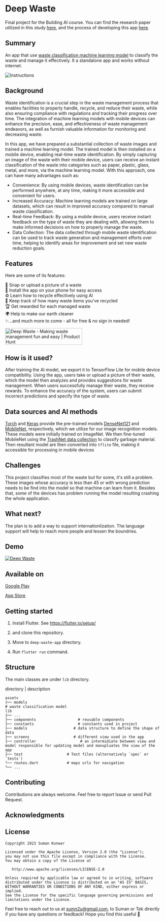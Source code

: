 # Deep Waste
Final project for the Building AI course. You can find the research paper utilized in this study [here](https://www.preprints.org/manuscript/202304.0066/v1), and the process of developing this app [here](https://medium.com/@sumn2u/deep-learning-approach-to-manage-household-waste-via-mobile-app-4186292b266b).

## Summary

An app that use [waste classification machine learning model](https://colab.research.google.com/drive/1yWqc8TRS0I21RdfHLPRTQIs37ANOx-Uq) to classify the waste and manage it effectively. It a standalone app and works without internet.

<img alt="Instructions"  src="./app_banner.png">

## Background
Waste identification is a crucial step in the waste management process that enables facilities to properly handle, recycle, and reduce their waste, while also ensuring compliance with regulations and tracking their progress over time. The integration of machine learning models with mobile devices can enhance the precision, ease, and effectiveness of waste management endeavors, as well as furnish valuable information for monitoring and decreasing waste.

In this app,  we have prepared a substantial collection of waste images and trained a machine learning model. The trained model is then installed on a mobile device, enabling real-time waste identification. By simply capturing an image of the waste with their mobile device, users can receive an instant classification of the waste into categories such as paper, plastic, glass, metal, and more, via the machine learning model.
With this approach, one can have many advantages such as:
- Convenience: By using mobile devices, waste identification can be performed anywhere, at any time, making it more accessible and convenient for users.
- Increased Accuracy: Machine learning models are trained on large datasets, which can result in improved accuracy compared to manual waste classification.
- Real-time Feedback: By using a mobile device, users receive instant feedback on the type of waste they are dealing with, allowing them to make informed decisions on how to properly manage the waste.
- Data Collection: The data collected through mobile waste identification can be used to track waste generation and management efforts over time, helping to identify areas for improvement and set new waste reduction goals.

## Features 
Here are some of its features:

📸 Snap or upload a picture of a waste <br>
📱 Install the app on your phone for easy access <br>
♻️ Learn how to recycle effectively using AI <br>
🥤 Keep track of how many waste items you've recycled<br>
🏆 Get rewarded for each managed waste <br>
🌍 Help to make our earth cleaner <br>
✨...and much more to come - all for free & no sign in needed!<br>

<a href="https://www.producthunt.com/posts/deep-waste?utm_source=badge-featured&utm_medium=badge&utm_souce=badge-deep&#0045;waste" target="_blank"><img src="https://api.producthunt.com/widgets/embed-image/v1/featured.svg?post_id=379129&theme=neutral" alt="Deep&#0032;Waste - Making&#0032;waste&#0032;management&#0032;fun&#0032;and&#0032;easy&#0032;&#0032; | Product Hunt" style="width: 250px; height: 54px;" width="250" height="54" /></a>

## How is it used?

After training the AI model, we export it to TensorFlow Lite for mobile device compatibility. Using the app, users take or upload a picture of their waste, which the model then analyzes and provides suggestions for waste management. When users successfully manage their waste, they receive rewards. To enhance the accuracy of the system, users can submit incorrect predictions and specify the type of waste.
## Data sources and AI methods
[Torch](https://pytorch.org) and [Keras](https://keras.io/api/applications/#mobilenet) provide the pre-trained models [DenseNet121](https://keras.io/api/applications/densenet/#densenet121-function) and [MobileNet](https://keras.io/api/applications/mobilenet/), respectively, which we utilize for our image recognition models. These models were initially trained on ImageNet. We then fine-tuned MobileNet using the [TrashNet data collection](https://github.com/garythung/trashnet) to classify garbage material.
Then resutlant model are then converted into `tflite` file, making it accessible for processing in mobile devices

## Challenges
This project classifies most of the waste but for some, it's still a problem. These images whose accuracy is less than 45 or with wrong prediction needs to be find into the model so that machine can learn from it. Besides that, some of the devices has problem running the model resulting crashing the whole application.

## What next?
The plan is to add a way to support internationlization. The language support will help to reach more people and lessen the boundries. 
## Demo
[![Deep Waste](https://img.youtube.com/vi/9hKCymDleco/0.jpg)](https://www.youtube.com/watch?v=9hKCymDleco "Deep Waste")

## Available on 
[Google Play](https://play.google.com/store/apps/details?id=com.hai.deep_waste)

[App Store](https://apps.apple.com/app/deep-waste-ai/id6445863514?platform=iphone)
## Getting started
1. Install Flutter. See https://flutter.io/setup/

2. and clone this repository.
3. Move to `deep-waste-app` directory.
4. Run `flutter run` command.

## Structure
The main classes are under `lib` directory.

directory | description

    assets
    ├── models
    # waste classification model
    lib
    ├── ...
    ├── components                   # reusable components
    ├── constants                    # constants used in project
    ├── models                     # data structure to define the shape of data
    ├── screens                    # different view used in the app
    ├── controller                    # an intermidiate between view and model responsible for updating model and manupluates the view of the app    
    ├── test                    # Test files (alternatively `spec` or `tests`)
    └── routes.dart             # maps urls for navigation
    └── ...



## Contributing

Contributions are always welcome. Feel free to report Issue or send Pull Request.

## Acknowledgments

## License
```
Copyright 2023 Suman Kunwar

Licensed under the Apache License, Version 2.0 (the "License");
you may not use this file except in compliance with the License.
You may obtain a copy of the License at

   http://www.apache.org/licenses/LICENSE-2.0

Unless required by applicable law or agreed to in writing, software
distributed under the License is distributed on an "AS IS" BASIS,
WITHOUT WARRANTIES OR CONDITIONS OF ANY KIND, either express or implied.
See the License for the specific language governing permissions and
limitations under the License.
```
Feel free to reach out to us at sumn2u@gmail.com, to Suman or Tek directly if you have any questions or feedback! Hope you find this useful 💜
